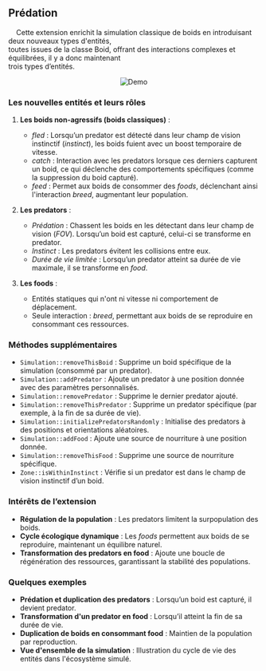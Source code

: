 ## **Prédation**
&nbsp;&nbsp;&nbsp;&nbsp;Cette extension enrichit la simulation classique de boids en introduisant deux nouveaux types
d'entités,  
toutes issues de la classe Boid, offrant des interactions complexes et équilibrées, il y a donc
maintenant  
trois types d’entités.  


<p align="center">
    <img src="Gif_predators.gif" alt="Demo"/>
</p>


### **Les nouvelles entités et leurs rôles**

1. **Les boids non-agressifs (boids classiques)** :
   - *fled* : Lorsqu’un predator est détecté dans leur champ de vision instinctif (*instinct*), les boids fuient avec un boost temporaire de vitesse.
   - *catch* : Interaction avec les predators lorsque ces derniers capturent un boid, ce qui déclenche des comportements spécifiques (comme la suppression du boid capturé).
   - *feed* : Permet aux boids de consommer des *foods*, déclenchant ainsi l'interaction *breed*, augmentant leur population.

2. **Les predators** :
   - *Prédation* : Chassent les boids en les détectant dans leur champ de vision (*FOV*). Lorsqu’un boid est capturé, celui-ci se transforme en predator.
   - *Instinct* : Les predators évitent les collisions entre eux.
   - *Durée de vie limitée* : Lorsqu’un predator atteint sa durée de vie maximale, il se transforme en *food*.

3. **Les foods** :
   - Entités statiques qui n'ont ni vitesse ni comportement de déplacement.
   - Seule interaction : *breed*, permettant aux boids de se reproduire en consommant ces ressources.

### **Méthodes supplémentaires**

- `Simulation::removeThisBoid` : Supprime un boid spécifique de la simulation (consommé par un predator).
- `Simulation::addPredator` : Ajoute un predator à une position donnée avec des paramètres personnalisés.
- `Simulation::removePredator` : Supprime le dernier predator ajouté.
- `Simulation::removeThisPredator` : Supprime un predator spécifique (par exemple, à la fin de sa durée de vie).
- `Simulation::initializePredatorsRandomly` : Initialise des predators à des positions et orientations aléatoires.
- `Simulation::addFood` : Ajoute une source de nourriture à une position donnée.
- `Simulation::removeThisFood` : Supprime une source de nourriture spécifique.
- `Zone::isWithinInstinct` : Vérifie si un predator est dans le champ de vision instinctif d’un boid.

### **Intérêts de l’extension**

- **Régulation de la population** : Les predators limitent la surpopulation des boids.
- **Cycle écologique dynamique** : Les *foods* permettent aux boids de se reproduire, maintenant un équilibre naturel.
- **Transformation des predators en food** : Ajoute une boucle de régénération des ressources, garantissant la stabilité des populations.

### **Quelques exemples**

- **Prédation et duplication des predators** : Lorsqu’un boid est capturé, il devient predator.
- **Transformation d'un predator en food** : Lorsqu’il atteint la fin de sa durée de vie.
- **Duplication de boids en consommant food** : Maintien de la population par reproduction.
- **Vue d'ensemble de la simulation** : Illustration du cycle de vie des entités dans l'écosystème simulé.
